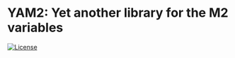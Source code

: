 # YAM2: Yet another library for the M2 variables

[![License](https://img.shields.io/badge/License-BSD%203--Clause-blue.svg)](https://opensource.org/licenses/BSD-3-Clause)
